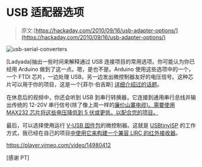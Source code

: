 # USB 适配器选项

> 原文:[https://hackaday.com/2010/09/16/usb-adapter-options/](https://hackaday.com/2010/09/16/usb-adapter-options/)

![](../Images/23a5692a7e3e2b0f715fbdcf659cb6a8.png "usb-serial-converters")

[Ladyada]抽出一些时间来解释通过 USB 连接项目的常用选项。你可能认为你已经用 Arduino 做到了这一点。嗯，是也不是。Arduino 使用这些选项中的一个，一个 FTDI 芯片，一边处理 USB，另一边发出微控制器友好的电压信号。这种芯片可以用于你的项目，这是一个[菲尔·伯吉斯] [详细介绍过的话题](http://hackaday.com/2009/09/22/introduction-to-ftdi-bitbang-mode/)。

在休息后的视频中，你还会听到 USB 到串行转换器，它连接到通用串行总线并输出传统的 12-20V 串行信号(除了像上周一样的[廉价山寨电缆)。需要使用 MAX232 芯片将这些电压降低到 5 伏或更低，以配合您的项目。](http://hackaday.com/2010/09/11/cheap-cable-reused-to-add-usb-to-your-project/)

最后，可以选择使用运行 [V-USB 固件包](http://www.obdev.at/products/vusb/index.html)的微控制器。这就是 [USBtinyISP](http://www.ladyada.net/make/usbtinyisp/) 的工作方式，我已经在自己的项目[中使用它来构建一个兼容 LIRC 的红外接收器](http://jumptuck.com/?p=20)。

<https://player.vimeo.com/video/14980412>

</div> <p>[感谢 PT]</p> </body> </html>